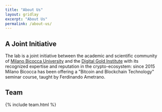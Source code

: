 ```yaml
---
title: "About Us"
layout: gridlay
excerpt: "About Us"
permalink: /about-us/
---
```


## A Joint Initiative

The lab is a joint initiative between the
academic and scientific community of
[Milano Bicocca University](http://www.unimib.it) and the
[Digital Gold Institute](http://www.dgi.io) with its recognized
expertise and reputation in the crypto-ecosystem:
since 2015 Milano Bicocca has been offering a
"Bitcoin and Blockchain Technology"
seminar course, taught by Ferdinando Ametrano.

## Team
{% include team.html %}